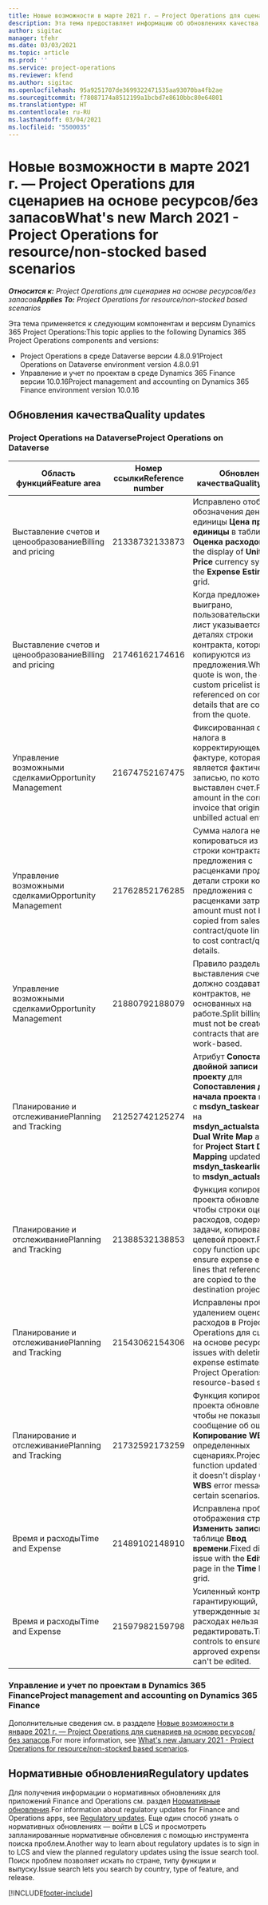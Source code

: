 ```yaml
---
title: Новые возможности в марте 2021 г. — Project Operations для сценариев на основе ресурсов/без запасов
description: Эта тема предоставляет информацию об обновлениях качества, доступных в выпуске Project Operations за март 2021 г., для сценариев на основе ресурсов/без запасов.
author: sigitac
manager: tfehr
ms.date: 03/03/2021
ms.topic: article
ms.prod: ''
ms.service: project-operations
ms.reviewer: kfend
ms.author: sigitac
ms.openlocfilehash: 95a9251707de3699322471535aa93070ba4fb2ae
ms.sourcegitcommit: f78087174a8512199a1bcbd7e8610bbc80e64801
ms.translationtype: HT
ms.contentlocale: ru-RU
ms.lasthandoff: 03/04/2021
ms.locfileid: "5500035"
---
```

# <a name="whats-new-march-2021---project-operations-for-resourcenon-stocked-based-scenarios"></a><span data-ttu-id="d8415-103">Новые возможности в марте 2021 г. — Project Operations для сценариев на основе ресурсов/без запасов</span><span class="sxs-lookup"><span data-stu-id="d8415-103">What's new March 2021 - Project Operations for resource/non-stocked based scenarios</span></span>

<span data-ttu-id="d8415-104">_**Относится к:** Project Operations для сценариев на основе ресурсов/без запасов_</span><span class="sxs-lookup"><span data-stu-id="d8415-104">_**Applies To:** Project Operations for resource/non-stocked based scenarios_</span></span>

<span data-ttu-id="d8415-105">Эта тема применяется к следующим компонентам и версиям Dynamics 365 Project Operations:</span><span class="sxs-lookup"><span data-stu-id="d8415-105">This topic applies to the following Dynamics 365 Project Operations components and versions:</span></span>

- <span data-ttu-id="d8415-106">Project Operations в среде Dataverse версии 4.8.0.91</span><span class="sxs-lookup"><span data-stu-id="d8415-106">Project Operations on Dataverse environment version 4.8.0.91</span></span> 
- <span data-ttu-id="d8415-107">Управление и учет по проектам в среде Dynamics 365 Finance версии 10.0.16</span><span class="sxs-lookup"><span data-stu-id="d8415-107">Project management and accounting on Dynamics 365 Finance environment version 10.0.16</span></span> 

## <a name="quality-updates"></a><span data-ttu-id="d8415-108">Обновления качества</span><span class="sxs-lookup"><span data-stu-id="d8415-108">Quality updates</span></span>

### <a name="project-operations-on-dataverse"></a><span data-ttu-id="d8415-109">Project Operations на Dataverse</span><span class="sxs-lookup"><span data-stu-id="d8415-109">Project Operations on Dataverse</span></span>


| <span data-ttu-id="d8415-110">**Область функций**</span><span class="sxs-lookup"><span data-stu-id="d8415-110">**Feature area**</span></span> | <span data-ttu-id="d8415-111">**Номер ссылки**</span><span class="sxs-lookup"><span data-stu-id="d8415-111">**Reference number**</span></span> | <span data-ttu-id="d8415-112">**Обновление качества**</span><span class="sxs-lookup"><span data-stu-id="d8415-112">**Quality update**</span></span> |
| --- | --- | --- |
| <span data-ttu-id="d8415-113">Выставление счетов и ценообразование</span><span class="sxs-lookup"><span data-stu-id="d8415-113">Billing and pricing</span></span> | <span data-ttu-id="d8415-114">2133873</span><span class="sxs-lookup"><span data-stu-id="d8415-114">2133873</span></span> | <span data-ttu-id="d8415-115">Исправлено отображение обозначения денежной единицы **Цена продажи единицы** в таблице **Оценка расходов**.</span><span class="sxs-lookup"><span data-stu-id="d8415-115">Fixed the display of **Unit Sales Price** currency symbol in the **Expense Estimates** grid.</span></span> |
| <span data-ttu-id="d8415-116">Выставление счетов и ценообразование</span><span class="sxs-lookup"><span data-stu-id="d8415-116">Billing and pricing</span></span> | <span data-ttu-id="d8415-117">2174616</span><span class="sxs-lookup"><span data-stu-id="d8415-117">2174616</span></span> | <span data-ttu-id="d8415-118">Когда предложение выиграно, пользовательский прайс-лист указывается в деталях строки контракта, которые копируются из предложения.</span><span class="sxs-lookup"><span data-stu-id="d8415-118">When a quote is won, the contract custom pricelist is referenced on contract line details that are copied from the quote.</span></span> |
| <span data-ttu-id="d8415-119">Управление возможными сделками</span><span class="sxs-lookup"><span data-stu-id="d8415-119">Opportunity Management</span></span> | <span data-ttu-id="d8415-120">2167475</span><span class="sxs-lookup"><span data-stu-id="d8415-120">2167475</span></span> | <span data-ttu-id="d8415-121">Фиксированная сумма налога в корректирующем счете-фактуре, которая является фактической записью, по которой не выставлен счет.</span><span class="sxs-lookup"><span data-stu-id="d8415-121">Fixed tax amount in the correction invoice that originated an unbilled actual entry.</span></span> |
| <span data-ttu-id="d8415-122">Управление возможными сделками</span><span class="sxs-lookup"><span data-stu-id="d8415-122">Opportunity Management</span></span> | <span data-ttu-id="d8415-123">2176285</span><span class="sxs-lookup"><span data-stu-id="d8415-123">2176285</span></span> | <span data-ttu-id="d8415-124">Сумма налога не должна копироваться из деталей строки контракта/предложения с расценками продаж в детали строки контракта/предложения с расценками затрат.</span><span class="sxs-lookup"><span data-stu-id="d8415-124">Tax amount must not be copied from sales contract/quote line details to cost contract/quote line details.</span></span> |
| <span data-ttu-id="d8415-125">Управление возможными сделками</span><span class="sxs-lookup"><span data-stu-id="d8415-125">Opportunity Management</span></span> | <span data-ttu-id="d8415-126">2188079</span><span class="sxs-lookup"><span data-stu-id="d8415-126">2188079</span></span> | <span data-ttu-id="d8415-127">Правило раздельного выставления счетов не должно создаваться для контрактов, не основанных на работе.</span><span class="sxs-lookup"><span data-stu-id="d8415-127">Split billing rule must not be created for contracts that are not work-based.</span></span> |
| <span data-ttu-id="d8415-128">Планирование и отслеживание</span><span class="sxs-lookup"><span data-stu-id="d8415-128">Planning and Tracking</span></span> | <span data-ttu-id="d8415-129">2125274</span><span class="sxs-lookup"><span data-stu-id="d8415-129">2125274</span></span> | <span data-ttu-id="d8415-130">Атрибут **Сопоставление двойной записи по проекту** для **Сопоставления даты начала проекта** изменен с **msdyn\_taskearlieststart** на **msdyn\_actualstart**.</span><span class="sxs-lookup"><span data-stu-id="d8415-130">**Project Dual Write Map** attribute for **Project Start Date Mapping** updated from **msdyn\_taskearlieststart** to **msdyn\_actualstart**.</span></span> |
| <span data-ttu-id="d8415-131">Планирование и отслеживание</span><span class="sxs-lookup"><span data-stu-id="d8415-131">Planning and Tracking</span></span> | <span data-ttu-id="d8415-132">2138853</span><span class="sxs-lookup"><span data-stu-id="d8415-132">2138853</span></span> | <span data-ttu-id="d8415-133">Функция копирования проекта обновлена, чтобы строки оценки расходов, содержащие задачи, копировались в целевой проект.</span><span class="sxs-lookup"><span data-stu-id="d8415-133">Project copy function updated to ensure expense estimate lines that reference tasks are copied to the destination project.</span></span> |
| <span data-ttu-id="d8415-134">Планирование и отслеживание</span><span class="sxs-lookup"><span data-stu-id="d8415-134">Planning and Tracking</span></span> | <span data-ttu-id="d8415-135">2154306</span><span class="sxs-lookup"><span data-stu-id="d8415-135">2154306</span></span> | <span data-ttu-id="d8415-136">Исправлены проблемы с удалением оценок расходов в Project Operations для сценариев на основе ресурсов.</span><span class="sxs-lookup"><span data-stu-id="d8415-136">Fixed issues with deleting expense estimates in Project Operations for resource-based scenarios.</span></span> |
| <span data-ttu-id="d8415-137">Планирование и отслеживание</span><span class="sxs-lookup"><span data-stu-id="d8415-137">Planning and Tracking</span></span> | <span data-ttu-id="d8415-138">2173259</span><span class="sxs-lookup"><span data-stu-id="d8415-138">2173259</span></span> | <span data-ttu-id="d8415-139">Функция копирования проекта обновлена, чтобы не показывалось сообщение об ошибке **Копирование WBS** в определенных сценариях.</span><span class="sxs-lookup"><span data-stu-id="d8415-139">Project copy function updated to ensure it doesn't display **Copying WBS** error message in certain scenarios.</span></span> |
| <span data-ttu-id="d8415-140">Время и расходы</span><span class="sxs-lookup"><span data-stu-id="d8415-140">Time and Expense</span></span> | <span data-ttu-id="d8415-141">2148910</span><span class="sxs-lookup"><span data-stu-id="d8415-141">2148910</span></span> | <span data-ttu-id="d8415-142">Исправлена проблема отображения страницы **Изменить запись** в таблице **Ввод времени**.</span><span class="sxs-lookup"><span data-stu-id="d8415-142">Fixed display issue with the **Edit Entry** page in the **Time Entry** grid.</span></span> |
| <span data-ttu-id="d8415-143">Время и расходы</span><span class="sxs-lookup"><span data-stu-id="d8415-143">Time and Expense</span></span> | <span data-ttu-id="d8415-144">2159798</span><span class="sxs-lookup"><span data-stu-id="d8415-144">2159798</span></span> | <span data-ttu-id="d8415-145">Усиленный контроль, гарантирующий, что утвержденные записи о расходах нельзя редактировать.</span><span class="sxs-lookup"><span data-stu-id="d8415-145">Tightened controls to ensure approved expense entries can't be edited.</span></span> |

### <a name="project-management-and-accounting-on-dynamics-365-finance"></a><span data-ttu-id="d8415-146">Управление и учет по проектам в Dynamics 365 Finance</span><span class="sxs-lookup"><span data-stu-id="d8415-146">Project management and accounting on Dynamics 365 Finance</span></span>

<span data-ttu-id="d8415-147">Дополнительные сведения см. в раздделе [Новые возможности в январе 2021 г. — Project Operations для сценариев на основе ресурсов/без запасов](whats-new-jan-2021-resource-based.md).</span><span class="sxs-lookup"><span data-stu-id="d8415-147">For more information, see [What's new January 2021 - Project Operations for resource/non-stocked based scenarios](whats-new-jan-2021-resource-based.md).</span></span>

## <a name="regulatory-updates"></a><span data-ttu-id="d8415-148">Нормативные обновления</span><span class="sxs-lookup"><span data-stu-id="d8415-148">Regulatory updates</span></span>

<span data-ttu-id="d8415-149">Для получения информации о нормативных обновлениях для приложений Finance and Operations см. раздел [Нормативные обновления](https://docs.microsoft.com/dynamics365/finance/localizations/regulatory-updates).</span><span class="sxs-lookup"><span data-stu-id="d8415-149">For information about regulatory updates for Finance and Operations apps, see [Regulatory updates](https://docs.microsoft.com/dynamics365/finance/localizations/regulatory-updates).</span></span> <span data-ttu-id="d8415-150">Еще один способ узнать о нормативных обновлениях — войти в LCS и просмотреть запланированные нормативные обновления с помощью инструмента поиска проблем.</span><span class="sxs-lookup"><span data-stu-id="d8415-150">Another way to learn about regulatory updates is to sign in to LCS and view the planned regulatory updates using the issue search tool.</span></span> <span data-ttu-id="d8415-151">Поиск проблем позволяет искать по стране, типу функции и выпуску.</span><span class="sxs-lookup"><span data-stu-id="d8415-151">Issue search lets you search by country, type of feature, and release.</span></span>


[!INCLUDE[footer-include](../includes/footer-banner.md)]
